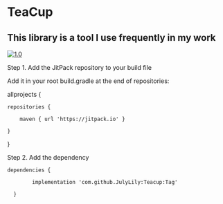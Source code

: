 # TeaCup
##  This library is a tool I use frequently in my work  

 [![1.0](https://jitpack.io/v/JulyLily/Teacup.svg)](https://jitpack.io/#JulyLily/Teacup)  
 
 Step 1. Add the JitPack repository to your build file
   
   Add it in your root build.gradle at the end of repositories:

   
   allprojects {
   
   	repositories {
  
  		maven { url 'https://jitpack.io' }
  
  	}
  
  } 
   
   Step 2. Add the dependency
  
  	dependencies {  
	
        	implementation 'com.github.JulyLily:Teacup:Tag'
	  
	  }

